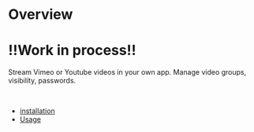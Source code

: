 # Overview

# !!Work in process!!

Stream Vimeo or Youtube videos in your own app.
Manage video groups, visibility, passwords.

<br />

* [installation](docs/installation.md)
* [Usage](docs/usage.md)
